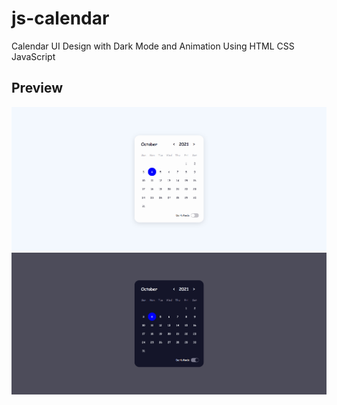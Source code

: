 # js-calendar
 Calendar UI Design with Dark Mode and Animation Using HTML CSS JavaScript

## Preview

!["Gaber preview"](https://raw.githubusercontent.com/gaber-templates/js-calendar/main/preview/light.png "GABER preview")	
!["Gaber Dark preview"](https://raw.githubusercontent.com/gaber-templates/js-calendar/main/preview/dark.png "GABER preview")	
